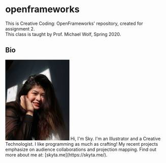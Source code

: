 # openframeworks
This is Creative Coding: OpenFrameworks' repository, created for assignment 2.  
This class is taught by Prof. Michael Wolf, Spring 2020. 
## Bio
<img src="images/profile_photo.jpg" width="40%">
<!--- testing comment --->
Hi, I'm Sky.  
I'm an Illustrator and a Creative Technologist.  
I like programming as much as crafting! My recent projects emphasize on audience collaborations and projection mapping.  
Find out more about me at: [skyta.me](https://skyta.me/).
<!--- Website to be updated more on in the near future for latest works. --->
